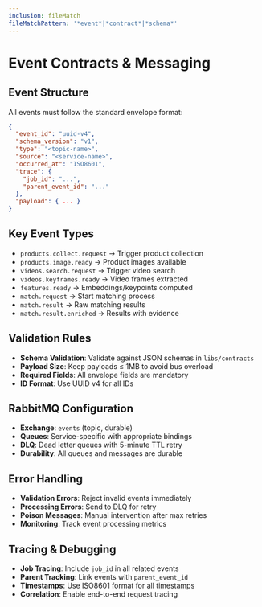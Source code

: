 ```yaml
---
inclusion: fileMatch
fileMatchPattern: '*event*|*contract*|*schema*'
---
```


# Event Contracts & Messaging

## Event Structure
All events must follow the standard envelope format:
```json
{
  "event_id": "uuid-v4",
  "schema_version": "v1", 
  "type": "<topic-name>",
  "source": "<service-name>",
  "occurred_at": "ISO8601",
  "trace": {
    "job_id": "...",
    "parent_event_id": "..."
  },
  "payload": { ... }
}
```

## Key Event Types
- `products.collect.request` → Trigger product collection
- `products.image.ready` → Product images available
- `videos.search.request` → Trigger video search
- `videos.keyframes.ready` → Video frames extracted
- `features.ready` → Embeddings/keypoints computed
- `match.request` → Start matching process
- `match.result` → Raw matching results
- `match.result.enriched` → Results with evidence

## Validation Rules
- **Schema Validation**: Validate against JSON schemas in `libs/contracts`
- **Payload Size**: Keep payloads ≤ 1MB to avoid bus overload
- **Required Fields**: All envelope fields are mandatory
- **ID Format**: Use UUID v4 for all IDs

## RabbitMQ Configuration
- **Exchange**: `events` (topic, durable)
- **Queues**: Service-specific with appropriate bindings
- **DLQ**: Dead letter queues with 5-minute TTL retry
- **Durability**: All queues and messages are durable

## Error Handling
- **Validation Errors**: Reject invalid events immediately
- **Processing Errors**: Send to DLQ for retry
- **Poison Messages**: Manual intervention after max retries
- **Monitoring**: Track event processing metrics

## Tracing & Debugging
- **Job Tracing**: Include `job_id` in all related events
- **Parent Tracking**: Link events with `parent_event_id`
- **Timestamps**: Use ISO8601 format for all timestamps
- **Correlation**: Enable end-to-end request tracing
